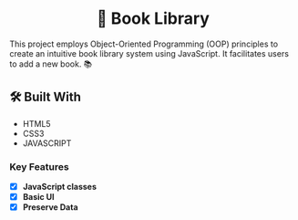 <a name="readme-top"></a>

<div align="center">
  <h1>📖 Book Library</h>
</div>

This project employs Object-Oriented Programming (OOP) principles to create an intuitive book library system using JavaScript. It facilitates users to add a new book. 📚

## 🛠 Built With <a name="built-with"></a>

  <ul>
    <li>HTML5</li>
    <li>CSS3</li>
    <li>JAVASCRIPT</li>
  </ul>
<!-- Features -->

### Key Features <a name="key-features"></a>

- [x] **JavaScript classes**
- [x] **Basic UI**
- [x] **Preserve Data**
